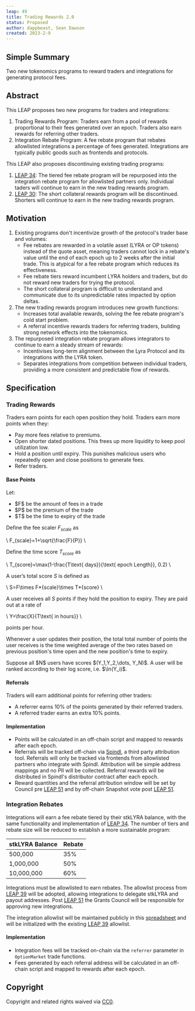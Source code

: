 ```yaml
---
leap: 49
title: Trading Rewards 2.0
status: Proposed
author: dappbeast, Sean Dawson
created: 2023-2-9
---
```


## Simple Summary

Two new tokenomics programs to reward traders and integrations for generating protocol fees.

## Abstract

This LEAP proposes two new programs for traders and integrations:

1. Trading Rewards Program: Traders earn from a pool of rewards proportional to their fees generated over an epoch. Traders also earn rewards for referring other traders.
2. Integration Rebate Program: A fee rebate program that rebates allowlisted integrations a percentage of fees generated. Integrations are typically public goods such as frontends and protocols.

This LEAP also proposes discontinuing existing trading programs:

1. [LEAP 34](https://leaps.lyra.finance/leaps/leap-34/): The tiered fee rebate program will be repurposed into the integration rebate program for allowlisted partners only. Individual taders will continue to earn in the new trading rewards program.
2. [LEAP 30](https://leaps.lyra.finance/leaps/leap-30): The short collateral rewards program will be discontinued. Shorters will continue to earn in the new trading rewards program.

## Motivation

1. Existing programs don't incentivize growth of the protocol's trader base and volumes:
   - Fee rebates are rewarded in a volatile asset (LYRA or OP tokens) instead of the quote asset, meaning traders cannot lock in a rebate's value until the end of each epoch up to 2 weeks after the initial trade. This is atypical for a fee rebate program which reduces its effectiveness.
   - Fee rebate tiers reward incumbent LYRA holders and traders, but do not reward new traders for trying the protocol.
   - The short collateral program is difficult to understand and communicate due to its unpredictable rates impacted by option deltas.
2. The new trading rewards program introduces new growth functions:
   - Increases total available rewards, solving the fee rebate program's cold start problem.
   - A referral incentive rewards traders for referring traders, building strong network effects into the tokenomics.
3. The repurposed integration rebate program allows integrators to continue to earn a steady stream of rewards:
   - Incentivises long-term alignment between the Lyra Protocol and its integrations with the LYRA token.
   - Separates integrations from competition between individual traders, providing a more consistent and predictable flow of rewards.

## Specification

### Trading Rewards

Traders earn points for each open position they hold. Traders earn more points when they:

- Pay more fees relative to premiums.
- Open shorter dated positions. This frees up more liquidity to keep pool utilization low.
- Hold a position until expiry. This punishes malicious users who repeatedly open and close positions to generate fees.
- Refer traders.

#### Base Points

Let:

- \$F\$ be the amount of fees in a trade
- \$P\$ be the premium of the trade
- \$T\$ be the time to expiry of the trade

Define the fee scaler $F_{scale}$ as

\\ F\_{scale}=1+\sqrt{\frac{F}{P}} \\

Define the time score $T_{score}$ as

\\ T\_{score}=\max(1-\frac{T\text{ days}}{\text{ epoch Length}}, 0.2) \\

A user’s total score $S$ is defined as

\\ S=F\times F*{scale}\times T*{score} \\

A user receives all $S$ points if they hold the position to expiry. They are paid out at a rate of

\\ Y=\frac{X}{T\text{ in hours}} \\

points per hour.

Whenever a user updates their position, the total total number of points the user receives is the time weighted average of the two rates based on previous position's time open and the new position's time to expiry.

Suppose all \$N\$ users have scores \$(Y_1,Y_2,\dots, Y_N)\$. A user will be ranked according to their log score, i.e. \$\ln(Y_i)\$.

#### Referrals

Traders will earn additional points for referring other traders:

- A referrer earns 10% of the points generated by their referred traders.
- A referred trader earns an extra 10% points.

#### Implementation

- Points will be calculated in an off-chain script and mapped to rewards after each epoch.
- Referrals will be tracked off-chain via [Spindl](https://www.spindl.xyz/), a third party attribution tool. Referrals will only be tracked via frontends from allowlisted partners who integrate with Spindl. Attribution will be simple address mappings and no PII will be collected. Referral rewards will be distributed in Spindl's distributor contract after each epoch.
- Reward quantities and the referral attribution window will be set by Council pre [LEAP 51](https://leaps.lyra.finance/leaps/leap-51/) and by off-chain Snapshot vote post [LEAP 51](https://leaps.lyra.finance/leaps/leap-51/).

### Integration Rebates

Integrations will earn a fee rebate tiered by their stkLYRA balance, with the same functionality and implementation of [LEAP 34](https://leaps.lyra.finance/leaps/leap-34/). The number of tiers and rebate size will be reduced to establish a more sustainable program:

| stkLYRA Balance | Rebate |
| --------------- | ------ |
| 500,000         | 35%    |
| 1,000,000       | 50%    |
| 10,000,000      | 60%    |

Integrations must be allowlisted to earn rebates. The allowlist process from [LEAP 39](https://leaps.lyra.finance/leaps/leap-39) will be adopted, allowing integrations to delegate stkLYRA and payout addresses. Post [LEAP 51](https://leaps.lyra.finance/leaps/leap-51/) the Grants Council will be responsible for approving new integrations.

The integration allowlist will be maintained publicly in this [spreadsheet](https://docs.google.com/spreadsheets/d/1lerDJEghSfdutnvqzyLmY2QrLN7T2lBa2sj-eY2DDnE/edit#gid=0) and will be initialized with the existing [LEAP 39](https://leaps.lyra.finance/leaps/leap-39) allowlist.

#### Implementation

- Integration fees will be tracked on-chain via the `referrer` parameter in `OptionMarket` trade functions.
- Fees generated by each referral address will be calculated in an off-chain script and mapped to rewards after each epoch.

## Copyright

Copyright and related rights waived via [CC0](https://creativecommons.org/publicdomain/zero/1.0/).
